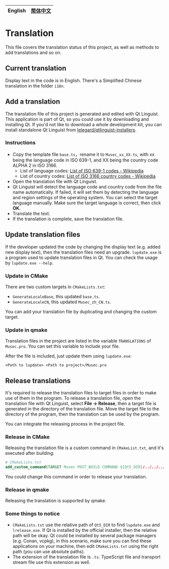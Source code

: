 | English | [简体中文](./Translation-zh.md) |
| ------- | ------------------------------- |

# Translation
This file covers the translation status of this project, as well as methods to add translations and so on.

## Current translation
Display text in the code is in English. There's a Simplified Chinese translation in the folder `i18n`.

## Add a translation
The translation file of this project is generated and edited with Qt Linguist. This application is part of Qt, so you could use it by downloading and installing Qt.
If you'd not like to download a whole development kit, you can install standalone Qt Linguist from [lelegard/qtlinguist-installers](https://github.com/lelegard/qtlinguist-installers).

### Instructions
- Copy the template file `base.ts`，rename it to `Musec_xx_XX.ts`, with xx being the language code in ISO 639-1, and XX being the country code ALPHA 2 in ISO 3166.
  - List of language codes: [List of ISO 639-1 codes - Wikipedia](https://en.wikipedia.org/wiki/List_of_ISO_639-1_codes)
  - List of country codes: [List of ISO 3166 country codes - Wikipedia](https://en.wikipedia.org/wiki/List_of_ISO_3166_country_codes)
- Open the translation file with Qt Linguist.
- Qt Linguist will detect the language code and country code from the file name automatically. If failed, it will set them by detecting the language and region settings of the operating system. You can select the target language manually. Make sure the target language is correct, then click **OK**.
- Translate the text.
- If the translation is complete, save the translation file.

## Update translation files
If the developer updated the code by changing the display text (e.g. added new display text), then the translation files need an upgrade. `lupdate.exe` is a program used to update translation files in Qt. You can check the usage by `lupdate.exe --help`.

### Update in CMake
There are two custom targets in `CMakeLists.txt`:
- `GenerateLocaleBase`, this updated `base.ts`.
- `GenerateLocaleCN`, this updated `Musec_zh_CN.ts`.

You can add your translation file by duplicating and changing the custom target.

### Update in qmake
Translation files in the project are listed in the variable `TRANSLATIONS` of `Musec.pro`. You can set this variable to include your file.

After the file is included, just update them using `lupdate.exe`:
```shell
<Path to lupdate> <Path to project>/Musec.pro
```

## Release translations
It's required to release the translation files to target files in order to make use of them in the program. 
To release a translation file, open the translation file with Qt Linguist, select **File -> Release**, then a target file is generated in the directory of the translation file. 
Move the target file to the directory of the program, then the translation can be used by the program.

You can integrate the releasing process in the project file.

### Release in CMake
Releasing the translation file is a custom command in `CMakeList.txt`, and it's executed after building:
```cmake
# CMakeLists.txt
add_custom_command(TARGET Musec POST_BUILD COMMAND ${Qt5_DIR}/../../../bin/lrelease.exe ${CMAKE_SOURCE_DIR}/i18n/Musec_zh_CN.ts -qm ${CMAKE_CURRENT_BINARY_DIR}\\Musec_zh_CN.qm)
```
You could change this command in order to release your translation.

### Release in qmake
Releasing the translation is supported by qmake.

### Some things to notice
- `CMakeLists.txt` use the relative path of `Qt5_DIR` to find `lupdate.exe` and `lrelease.exe`. 
If Qt is installed by the official installer, then the relative path will be okay. 
Qt could be installed by several package managers (e.g. Conan, vcpkg), in this scenario, make sure you can find these applications on your machine, then edit `CMakeLists.txt` using the right path (you can use absolute paths).
- The extension of the translation file is `.ts`. TypeScript file and transport stream file use this extension as well.